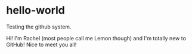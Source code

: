 # hello-world
Testing the github system.

Hi! I'm Rachel (most people call me Lemon though) and I'm totally new to GitHub!
Nice to meet you all!
